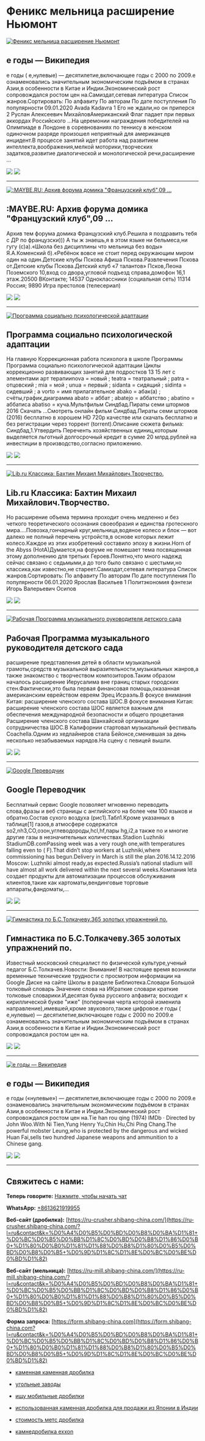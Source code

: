 # Феникс мельница расширение Ньюмонт

<a href="https://swt.shibang-china.com/?l=ru&img&k=%D0%A4%D0%B5%D0%BD%D0%B8%D0%BA%D1%81+%D0%BC%D0%B5%D0%BB%D1%8C%D0%BD%D0%B8%D1%86%D0%B0+%D1%80%D0%B0%D1%81%D1%88%D0%B8%D1%80%D0%B5%D0%BD%D0%B8%D0%B5+%D0%9D%D1%8C%D1%8E%D0%BC%D0%BE%D0%BD%D1%82" target="_blank">![Феникс мельница расширение Ньюмонт](http://static.shibang-china.com/all-800x300/1304.jpg)</a>

## е годы — Википедия
е годы ( е,нулевые) — десятилетие,включающее годы с 2000 по 2009.е ознаменовались значительным экономическим подъёмом в странах Азии,в особенности в Китае и Индии.Экономический рост сопровождался ростом цен на.Самиздат,сетевая литература Список жанров.Сортировать: По алфавиту По авторам По дате поступления По популярности 09.01.2020 Avada Kadavra 1 Его не ждали,но он приперся 2 Руслан Алексеевич МихайловАмериканский Флаг падает при первых аккордах Российского …На церемонии награждения победителей на Олимпиаде в Лондоне в соревнованиях по теннису в женском одиночном разряде произошел неприятный для американцев инцидент.В процессе занятий идет работа над развитием интеллекта,воображения,мелкой моторики,творческих задатков,развитие диалогической и монологической речи,расширение …


<a href="https://whatsapp.shibangsoft.com/WhatsApp.php" target="_blank" title="WhatsApp">![](http://static.shibang-china.com/icon/whatsapp.png)</a> <a href="https://swt.shibang-china.com/?l=ru&icon&k=%D0%A4%D0%B5%D0%BD%D0%B8%D0%BA%D1%81+%D0%BC%D0%B5%D0%BB%D1%8C%D0%BD%D0%B8%D1%86%D0%B0+%D1%80%D0%B0%D1%81%D1%88%D0%B8%D1%80%D0%B5%D0%BD%D0%B8%D0%B5+%D0%9D%D1%8C%D1%8E%D0%BC%D0%BE%D0%BD%D1%82" target="_blank">![](http://static.shibang-china.com/icon/chat-ru.png)</a>

---

<a href="https://swt.shibang-china.com/?l=ru&img&k=%D0%A4%D0%B5%D0%BD%D0%B8%D0%BA%D1%81+%D0%BC%D0%B5%D0%BB%D1%8C%D0%BD%D0%B8%D1%86%D0%B0+%D1%80%D0%B0%D1%81%D1%88%D0%B8%D1%80%D0%B5%D0%BD%D0%B8%D0%B5+%D0%9D%D1%8C%D1%8E%D0%BC%D0%BE%D0%BD%D1%82" target="_blank">![:MAYBE.RU: Архив форума домика &quot;Французский клуб&quot;,09 …](http://static.shibang-china.com/all-800x300/679.jpg)</a>

## :MAYBE.RU: Архив форума домика &quot;Французский клуб&quot;,09 …
Архив тем форума домика Французский клуб.Решила я поздравить тебя с ДР по французски))) А ты ж знаешь,я в этом языке ни бельмеса,ни гугу (с)а).&#171;Школа без дисциплины что мельница без воды&#187; Я.А.Коменский б).&#171;Ребёнок вовсе не стоит перед окружающим миром один на один.Детские клубы Пскова Афиша Пскова.Развлечения Пскова от.Детские клубы Пскова.Детский клуб &#171;7 талантов&#187; Псков,Леона Поземского 10,вход со двора,угловой подъезд справа,домофон 16,1 этаж.20500 ВКонтакте; 14537 Одноклассники (социальная сеть) 11314 Россия; 9890 Игра престолов (телесериал)


<a href="https://whatsapp.shibangsoft.com/WhatsApp.php" target="_blank" title="WhatsApp">![](http://static.shibang-china.com/icon/whatsapp.png)</a> <a href="https://swt.shibang-china.com/?l=ru&icon&k=%D0%A4%D0%B5%D0%BD%D0%B8%D0%BA%D1%81+%D0%BC%D0%B5%D0%BB%D1%8C%D0%BD%D0%B8%D1%86%D0%B0+%D1%80%D0%B0%D1%81%D1%88%D0%B8%D1%80%D0%B5%D0%BD%D0%B8%D0%B5+%D0%9D%D1%8C%D1%8E%D0%BC%D0%BE%D0%BD%D1%82" target="_blank">![](http://static.shibang-china.com/icon/chat-ru.png)</a>

---

<a href="https://swt.shibang-china.com/?l=ru&img&k=%D0%A4%D0%B5%D0%BD%D0%B8%D0%BA%D1%81+%D0%BC%D0%B5%D0%BB%D1%8C%D0%BD%D0%B8%D1%86%D0%B0+%D1%80%D0%B0%D1%81%D1%88%D0%B8%D1%80%D0%B5%D0%BD%D0%B8%D0%B5+%D0%9D%D1%8C%D1%8E%D0%BC%D0%BE%D0%BD%D1%82" target="_blank">![Программа социально психологической адаптации](http://static.shibang-china.com/all-800x300/362.jpg)</a>

## Программа социально психологической адаптации
На главную Коррекционная работа психолога в школе Программы Программа социально психологической адаптации Циклы коррекционно развивающих занятий для подростков 13 15 лет с элементами арт терапииnova = новый ; teatra = театральный ; patra = отцовский ; mia = мой ; unua = первый ; sidanta = сидящий ; sidinta = сидевший ; a vorto = имя прилагательное abako = абак(а) ; счёты,график,диаграмма abato = аббат ; abatejo = аббатство ; abatino = аббатиса abatiso = куча.Мультфильм Синдбад.Пираты семи штормов 2016 Скачать …Смотреть онлайн фильм Синдбад.Пираты семи штормов (2016) бесплатно в хорошем HD 720p качестве или скачать бесплатно и без регистрации через торрент (torrent).Описание сюжета фильма: Синдбад,1.Утвердить Переченть хозяйственных единиц,которым выделяется льготный долгосрочный кредит в сумме 20 млрд.рублей на инвестиции в производство,согласно приложению.


<a href="https://whatsapp.shibangsoft.com/WhatsApp.php" target="_blank" title="WhatsApp">![](http://static.shibang-china.com/icon/whatsapp.png)</a> <a href="https://swt.shibang-china.com/?l=ru&icon&k=%D0%A4%D0%B5%D0%BD%D0%B8%D0%BA%D1%81+%D0%BC%D0%B5%D0%BB%D1%8C%D0%BD%D0%B8%D1%86%D0%B0+%D1%80%D0%B0%D1%81%D1%88%D0%B8%D1%80%D0%B5%D0%BD%D0%B8%D0%B5+%D0%9D%D1%8C%D1%8E%D0%BC%D0%BE%D0%BD%D1%82" target="_blank">![](http://static.shibang-china.com/icon/chat-ru.png)</a>

---

<a href="https://swt.shibang-china.com/?l=ru&img&k=%D0%A4%D0%B5%D0%BD%D0%B8%D0%BA%D1%81+%D0%BC%D0%B5%D0%BB%D1%8C%D0%BD%D0%B8%D1%86%D0%B0+%D1%80%D0%B0%D1%81%D1%88%D0%B8%D1%80%D0%B5%D0%BD%D0%B8%D0%B5+%D0%9D%D1%8C%D1%8E%D0%BC%D0%BE%D0%BD%D1%82" target="_blank">![Lib.ru Классика: Бахтин Михаил Михайлович.Творчество.](http://static.shibang-china.com/all-800x300/342.jpg)</a>

## Lib.ru Классика: Бахтин Михаил Михайлович.Творчество.
Но расширение объема термина проходит очень медленно и без четкого теоретического осознания своеобразия и единства гротескного мира.…Повозка,гончарный круг,мельница,водяное колесо и блок — вот далеко не полный перечень устройств,в основе которых лежит колесо.Каждое из этих изобретений составило эпоху в жизни.Horn of the Abyss (HotA)Думается,на форуме не помешает тема посвященная этому дополнению для третьих Героев.Понятно,что много надежд сейчас связано с седьмыми,а до того было связано с шестыми,но классика,как известно,не стареет.Самиздат,сетевая литература Список жанров.Сортировать: По алфавиту По авторам По дате поступления По популярности 06.01.2020 Ярослав Васильев 1 Политэкономия фэнтези Игорь Валерьевич Осипов


<a href="https://whatsapp.shibangsoft.com/WhatsApp.php" target="_blank" title="WhatsApp">![](http://static.shibang-china.com/icon/whatsapp.png)</a> <a href="https://swt.shibang-china.com/?l=ru&icon&k=%D0%A4%D0%B5%D0%BD%D0%B8%D0%BA%D1%81+%D0%BC%D0%B5%D0%BB%D1%8C%D0%BD%D0%B8%D1%86%D0%B0+%D1%80%D0%B0%D1%81%D1%88%D0%B8%D1%80%D0%B5%D0%BD%D0%B8%D0%B5+%D0%9D%D1%8C%D1%8E%D0%BC%D0%BE%D0%BD%D1%82" target="_blank">![](http://static.shibang-china.com/icon/chat-ru.png)</a>

---

<a href="https://swt.shibang-china.com/?l=ru&img&k=%D0%A4%D0%B5%D0%BD%D0%B8%D0%BA%D1%81+%D0%BC%D0%B5%D0%BB%D1%8C%D0%BD%D0%B8%D1%86%D0%B0+%D1%80%D0%B0%D1%81%D1%88%D0%B8%D1%80%D0%B5%D0%BD%D0%B8%D0%B5+%D0%9D%D1%8C%D1%8E%D0%BC%D0%BE%D0%BD%D1%82" target="_blank">![Рабочая Программа музыкального руководителя детского сада](http://static.shibang-china.com/all-800x300/979.jpg)</a>

## Рабочая Программа музыкального руководителя детского сада
расширение представления детей в области музыкальной грамоты,средств музыкальной выразительности,музыкальных жанров,а также знакомство с творчеством композиторов.Таким образом началось расширение Иерусалима вне границ старых городских стен.Фактически,это была первая финансовая помощь,оказанная американским еврейством евреям Эрец Исраэль.В фокусе внимания Китая: расширение членского состава ШОС.В фокусе внимания Китая: расширение членского состава ШОС является важным для обеспечения международной безопасности и общего процветания Расширение членского состава Шанхайской организации сотрудничества ШОС.В Калифорнии стартовал музыкальный фестиваль Coachella.Одним из хедлайнеров стала Бейонсе,сменившая за день несколько незабываемых нарядов.На сцену с певицей вышли.


<a href="https://whatsapp.shibangsoft.com/WhatsApp.php" target="_blank" title="WhatsApp">![](http://static.shibang-china.com/icon/whatsapp.png)</a> <a href="https://swt.shibang-china.com/?l=ru&icon&k=%D0%A4%D0%B5%D0%BD%D0%B8%D0%BA%D1%81+%D0%BC%D0%B5%D0%BB%D1%8C%D0%BD%D0%B8%D1%86%D0%B0+%D1%80%D0%B0%D1%81%D1%88%D0%B8%D1%80%D0%B5%D0%BD%D0%B8%D0%B5+%D0%9D%D1%8C%D1%8E%D0%BC%D0%BE%D0%BD%D1%82" target="_blank">![](http://static.shibang-china.com/icon/chat-ru.png)</a>

---

<a href="https://swt.shibang-china.com/?l=ru&img&k=%D0%A4%D0%B5%D0%BD%D0%B8%D0%BA%D1%81+%D0%BC%D0%B5%D0%BB%D1%8C%D0%BD%D0%B8%D1%86%D0%B0+%D1%80%D0%B0%D1%81%D1%88%D0%B8%D1%80%D0%B5%D0%BD%D0%B8%D0%B5+%D0%9D%D1%8C%D1%8E%D0%BC%D0%BE%D0%BD%D1%82" target="_blank">![Google Переводчик](http://static.shibang-china.com/all-800x300/446.jpg)</a>

## Google Переводчик
Бесплатный сервис Google позволяет мгновенно переводить слова,фразы и веб страницы с английского на более чем 100 языков и обратно.Состав сухого воздуха (рис1).Табл1.Кроме указанных в таблице[1] газов,в атмосфере содержатся so2,nh3,СО,озон,углеводороды,hcl,hf,пары hg,i2,а также no и многие другие газы в незначительных количествах.Stadion Luzhniki StadiumDB.comPassing week was a very rough one,with temperatures falling even to ( F).That didn’t stop workers at Luzhniki,where commissioning has begun.Delivery in March is still the plan.2016.14.12.2016 Moscow: Luzhniki almost ready,as expected.Russia’s national stadium will have almost all work delivered within the next several weeks.Компания leta создает продукты для автоматизации процессов обслуживания клиентов,такие как картоматы,вендинговые торговые аппараты,фандоматы,…


<a href="https://whatsapp.shibangsoft.com/WhatsApp.php" target="_blank" title="WhatsApp">![](http://static.shibang-china.com/icon/whatsapp.png)</a> <a href="https://swt.shibang-china.com/?l=ru&icon&k=%D0%A4%D0%B5%D0%BD%D0%B8%D0%BA%D1%81+%D0%BC%D0%B5%D0%BB%D1%8C%D0%BD%D0%B8%D1%86%D0%B0+%D1%80%D0%B0%D1%81%D1%88%D0%B8%D1%80%D0%B5%D0%BD%D0%B8%D0%B5+%D0%9D%D1%8C%D1%8E%D0%BC%D0%BE%D0%BD%D1%82" target="_blank">![](http://static.shibang-china.com/icon/chat-ru.png)</a>

---

<a href="https://swt.shibang-china.com/?l=ru&img&k=%D0%A4%D0%B5%D0%BD%D0%B8%D0%BA%D1%81+%D0%BC%D0%B5%D0%BB%D1%8C%D0%BD%D0%B8%D1%86%D0%B0+%D1%80%D0%B0%D1%81%D1%88%D0%B8%D1%80%D0%B5%D0%BD%D0%B8%D0%B5+%D0%9D%D1%8C%D1%8E%D0%BC%D0%BE%D0%BD%D1%82" target="_blank">![Гимнастика по Б.С.Толкачеву.365 золотых упражнений по.](http://static.shibang-china.com/all-800x300/1001.jpg)</a>

## Гимнастика по Б.С.Толкачеву.365 золотых упражнений по.
Известный московский специалист по физической культуре,ученый педагог Б.С.Толкачев.Новости: Внимание! В настоящее время возникли временные технические трудности с просмотром информации на Google Диске на сайте Школы в разделе Библиотека.Словари Большой толковый словарь Значение слова на ИКраткие словари краткие толковые словарики.И,десятая буква русcкого алфавита; восходит к кириллической букве &quot;иже&quot; (поперечная черта которой изменила направление),имевшей,кроме звукового,также цифровое.е годы ( е,нулевые) — десятилетие,включающее годы с 2000 по 2009.е ознаменовались значительным экономическим подъёмом в странах Азии,в особенности в Китае и Индии.Экономический рост сопровождался ростом цен на.


<a href="https://whatsapp.shibangsoft.com/WhatsApp.php" target="_blank" title="WhatsApp">![](http://static.shibang-china.com/icon/whatsapp.png)</a> <a href="https://swt.shibang-china.com/?l=ru&icon&k=%D0%A4%D0%B5%D0%BD%D0%B8%D0%BA%D1%81+%D0%BC%D0%B5%D0%BB%D1%8C%D0%BD%D0%B8%D1%86%D0%B0+%D1%80%D0%B0%D1%81%D1%88%D0%B8%D1%80%D0%B5%D0%BD%D0%B8%D0%B5+%D0%9D%D1%8C%D1%8E%D0%BC%D0%BE%D0%BD%D1%82" target="_blank">![](http://static.shibang-china.com/icon/chat-ru.png)</a>

---

<a href="https://swt.shibang-china.com/?l=ru&img&k=%D0%A4%D0%B5%D0%BD%D0%B8%D0%BA%D1%81+%D0%BC%D0%B5%D0%BB%D1%8C%D0%BD%D0%B8%D1%86%D0%B0+%D1%80%D0%B0%D1%81%D1%88%D0%B8%D1%80%D0%B5%D0%BD%D0%B8%D0%B5+%D0%9D%D1%8C%D1%8E%D0%BC%D0%BE%D0%BD%D1%82" target="_blank">![е годы — Википедия](http://static.shibang-china.com/all-800x300/85.jpg)</a>

## е годы — Википедия
е годы (&#171;нулевые&#187;) — десятилетие,включающее годы с 2000 по 2009.е ознаменовались значительным экономическим подъёмом в странах Азии,в особенности в Китае и Индии.Экономический рост сопровождался ростом цен на.Tie han rou qing (1974) IMDb &#183; Directed by John Woo.With Ni Tien,Yung Henry Yu,Chin Hu,Chi Ping Chang.The powerful mobster Leung,who is protected by the dangerous and wicked Huan Fai,sells two hundred Japanese weapons and ammunition to a Chinese gang.

<a href="https://whatsapp.shibangsoft.com/WhatsApp.php" target="_blank" title="WhatsApp">![](http://static.shibang-china.com/icon/whatsapp.png)</a> <a href="https://swt.shibang-china.com/?l=ru&icon&k=%D0%A4%D0%B5%D0%BD%D0%B8%D0%BA%D1%81+%D0%BC%D0%B5%D0%BB%D1%8C%D0%BD%D0%B8%D1%86%D0%B0+%D1%80%D0%B0%D1%81%D1%88%D0%B8%D1%80%D0%B5%D0%BD%D0%B8%D0%B5+%D0%9D%D1%8C%D1%8E%D0%BC%D0%BE%D0%BD%D1%82" target="_blank">![](http://static.shibang-china.com/icon/chat-ru.png)</a>

---
## Свяжитесь с нами:

**Теперь говорите:** [Нажмите, чтобы начать чат](https://swt.shibang-china.com?l=ru&contact&k=%D0%A4%D0%B5%D0%BD%D0%B8%D0%BA%D1%81+%D0%BC%D0%B5%D0%BB%D1%8C%D0%BD%D0%B8%D1%86%D0%B0+%D1%80%D0%B0%D1%81%D1%88%D0%B8%D1%80%D0%B5%D0%BD%D0%B8%D0%B5+%D0%9D%D1%8C%D1%8E%D0%BC%D0%BE%D0%BD%D1%82)

**WhatsApp:**  [+8613621919955](https://whatsapp.shibangsoft.com/WhatsApp.php)

**Веб-сайт (дробилка):** [https://ru-crusher.shibang-china.com/](https://ru-crusher.shibang-china.com/?l=ru&contact&k=%D0%A4%D0%B5%D0%BD%D0%B8%D0%BA%D1%81+%D0%BC%D0%B5%D0%BB%D1%8C%D0%BD%D0%B8%D1%86%D0%B0+%D1%80%D0%B0%D1%81%D1%88%D0%B8%D1%80%D0%B5%D0%BD%D0%B8%D0%B5+%D0%9D%D1%8C%D1%8E%D0%BC%D0%BE%D0%BD%D1%82)

**Веб-сайт (мельница):** [https://ru-mill.shibang-china.com/](https://ru-mill.shibang-china.com/?l=ru&contact&k=%D0%A4%D0%B5%D0%BD%D0%B8%D0%BA%D1%81+%D0%BC%D0%B5%D0%BB%D1%8C%D0%BD%D0%B8%D1%86%D0%B0+%D1%80%D0%B0%D1%81%D1%88%D0%B8%D1%80%D0%B5%D0%BD%D0%B8%D0%B5+%D0%9D%D1%8C%D1%8E%D0%BC%D0%BE%D0%BD%D1%82)

**Форма запроса:** [https://form.shibang-china.com](https://form.shibang-china.com?l=ru&contact&k=%D0%A4%D0%B5%D0%BD%D0%B8%D0%BA%D1%81+%D0%BC%D0%B5%D0%BB%D1%8C%D0%BD%D0%B8%D1%86%D0%B0+%D1%80%D0%B0%D1%81%D1%88%D0%B8%D1%80%D0%B5%D0%BD%D0%B8%D0%B5+%D0%9D%D1%8C%D1%8E%D0%BC%D0%BE%D0%BD%D1%82)

* [каменная каменная дробилка](../122/%D0%BA%D0%B0%D0%BC%D0%B5%D0%BD%D0%BD%D0%B0%D1%8F%20%D0%BA%D0%B0%D0%BC%D0%B5%D0%BD%D0%BD%D0%B0%D1%8F%20%D0%B4%D1%80%D0%BE%D0%B1%D0%B8%D0%BB%D0%BA%D0%B0.md)

* [угольные заводы](../124/%D1%83%D0%B3%D0%BE%D0%BB%D1%8C%D0%BD%D1%8B%D0%B5%20%D0%B7%D0%B0%D0%B2%D0%BE%D0%B4%D1%8B.md)

* [ищу мобильные дробилки](../125/%D0%B8%D1%89%D1%83%20%D0%BC%D0%BE%D0%B1%D0%B8%D0%BB%D1%8C%D0%BD%D1%8B%D0%B5%20%D0%B4%D1%80%D0%BE%D0%B1%D0%B8%D0%BB%D0%BA%D0%B8.md)

* [использованная каменная дробилка для продажи из Японии в Индии](../125/%D0%B8%D1%81%D0%BF%D0%BE%D0%BB%D1%8C%D0%B7%D0%BE%D0%B2%D0%B0%D0%BD%D0%BD%D0%B0%D1%8F%20%D0%BA%D0%B0%D0%BC%D0%B5%D0%BD%D0%BD%D0%B0%D1%8F%20%D0%B4%D1%80%D0%BE%D0%B1%D0%B8%D0%BB%D0%BA%D0%B0%20%D0%B4%D0%BB%D1%8F%20%D0%BF%D1%80%D0%BE%D0%B4%D0%B0%D0%B6%D0%B8%20%D0%B8%D0%B7%20%D0%AF%D0%BF%D0%BE%D0%BD%D0%B8%D0%B8%20%D0%B2%20%D0%98%D0%BD%D0%B4%D0%B8%D0%B8.md)

* [стоимость метс дробилка](../122/%D1%81%D1%82%D0%BE%D0%B8%D0%BC%D0%BE%D1%81%D1%82%D1%8C%20%D0%BC%D0%B5%D1%82%D1%81%20%D0%B4%D1%80%D0%BE%D0%B1%D0%B8%D0%BB%D0%BA%D0%B0.md)

* [камнедробилка exxon](../124/%D0%BA%D0%B0%D0%BC%D0%BD%D0%B5%D0%B4%D1%80%D0%BE%D0%B1%D0%B8%D0%BB%D0%BA%D0%B0%20exxon.md)